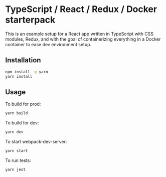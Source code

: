 # TypeScript / React / Redux / Docker starterpack

This is an example setup for a React app written in TypeScript with CSS modules, Redux, and with the goal of containerizing everything in a Docker container to ease dev environment setup.

## Installation

```sh
npm install -g yarn
yarn install
```

## Usage

To build for prod:

```sh
yarn build
```

To build for dev:

```sh
yarn dev
```

To start webpack-dev-server:

```sh
yarn start
```

To run tests:

```sh
yarn jest
```
